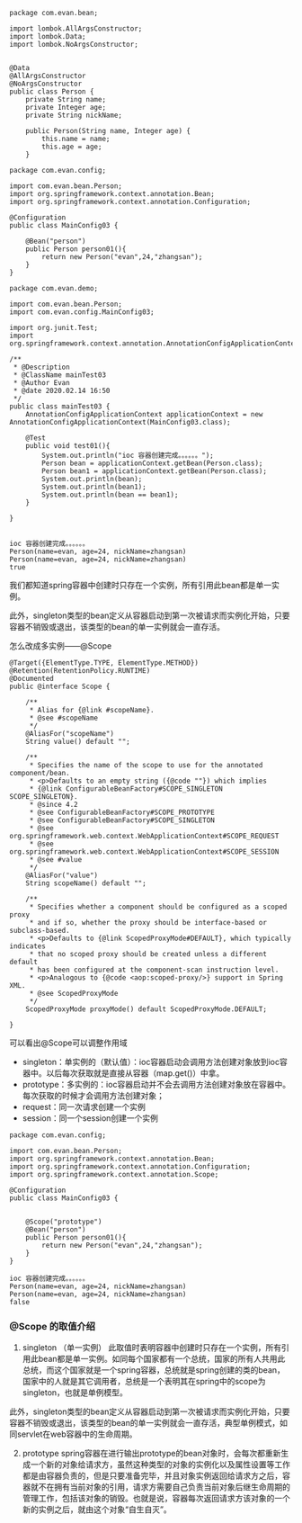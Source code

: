 


```
package com.evan.bean;

import lombok.AllArgsConstructor;
import lombok.Data;
import lombok.NoArgsConstructor;


@Data
@AllArgsConstructor
@NoArgsConstructor
public class Person {
    private String name;
    private Integer age;
    private String nickName;

    public Person(String name, Integer age) {
        this.name = name;
        this.age = age;
    }
```

```
package com.evan.config;

import com.evan.bean.Person;
import org.springframework.context.annotation.Bean;
import org.springframework.context.annotation.Configuration;

@Configuration
public class MainConfig03 {

    @Bean("person")
    public Person person01(){
        return new Person("evan",24,"zhangsan");
    }
}

```


```
package com.evan.demo;

import com.evan.bean.Person;
import com.evan.config.MainConfig03;

import org.junit.Test;
import org.springframework.context.annotation.AnnotationConfigApplicationContext;

/**
 * @Description
 * @ClassName mainTest03
 * @Author Evan
 * @date 2020.02.14 16:50
 */
public class mainTest03 {
    AnnotationConfigApplicationContext applicationContext = new AnnotationConfigApplicationContext(MainConfig03.class);

    @Test
    public void test01(){
        System.out.println("ioc 容器创建完成。。。。。。");
        Person bean = applicationContext.getBean(Person.class);
        Person bean1 = applicationContext.getBean(Person.class);
        System.out.println(bean);
        System.out.println(bean1);
        System.out.println(bean == bean1);
    }

}


```


```
ioc 容器创建完成。。。。。。
Person(name=evan, age=24, nickName=zhangsan)
Person(name=evan, age=24, nickName=zhangsan)
true
```

我们都知道spring容器中创建时只存在一个实例，所有引用此bean都是单一实例。

此外，singleton类型的bean定义从容器启动到第一次被请求而实例化开始，只要容器不销毁或退出，该类型的bean的单一实例就会一直存活。


怎么改成多实例——@Scope


```
@Target({ElementType.TYPE, ElementType.METHOD})
@Retention(RetentionPolicy.RUNTIME)
@Documented
public @interface Scope {

	/**
	 * Alias for {@link #scopeName}.
	 * @see #scopeName
	 */
	@AliasFor("scopeName")
	String value() default "";

	/**
	 * Specifies the name of the scope to use for the annotated component/bean.
	 * <p>Defaults to an empty string ({@code ""}) which implies
	 * {@link ConfigurableBeanFactory#SCOPE_SINGLETON SCOPE_SINGLETON}.
	 * @since 4.2
	 * @see ConfigurableBeanFactory#SCOPE_PROTOTYPE
	 * @see ConfigurableBeanFactory#SCOPE_SINGLETON
	 * @see org.springframework.web.context.WebApplicationContext#SCOPE_REQUEST
	 * @see org.springframework.web.context.WebApplicationContext#SCOPE_SESSION
	 * @see #value
	 */
	@AliasFor("value")
	String scopeName() default "";

	/**
	 * Specifies whether a component should be configured as a scoped proxy
	 * and if so, whether the proxy should be interface-based or subclass-based.
	 * <p>Defaults to {@link ScopedProxyMode#DEFAULT}, which typically indicates
	 * that no scoped proxy should be created unless a different default
	 * has been configured at the component-scan instruction level.
	 * <p>Analogous to {@code <aop:scoped-proxy/>} support in Spring XML.
	 * @see ScopedProxyMode
	 */
	ScopedProxyMode proxyMode() default ScopedProxyMode.DEFAULT;

}

```

可以看出@Scope可以调整作用域
- singleton：单实例的（默认值）：ioc容器启动会调用方法创建对象放到ioc容器中。以后每次获取就是直接从容器（map.get()）中拿。
- prototype：多实例的：ioc容器启动并不会去调用方法创建对象放在容器中。每次获取的时候才会调用方法创建对象；
- request：同一次请求创建一个实例
- session：同一个session创建一个实例


```
package com.evan.config;

import com.evan.bean.Person;
import org.springframework.context.annotation.Bean;
import org.springframework.context.annotation.Configuration;
import org.springframework.context.annotation.Scope;

@Configuration
public class MainConfig03 {


    @Scope("prototype")
    @Bean("person")
    public Person person01(){
        return new Person("evan",24,"zhangsan");
    }
}

```


```
ioc 容器创建完成。。。。。。
Person(name=evan, age=24, nickName=zhangsan)
Person(name=evan, age=24, nickName=zhangsan)
false
```


### @Scope 的取值介绍
1. singleton （单一实例）
 此取值时表明容器中创建时只存在一个实例，所有引用此bean都是单一实例。如同每个国家都有一个总统，国家的所有人共用此总统，而这个国家就是一个spring容器，总统就是spring创建的类的bean，国家中的人就是其它调用者，总统是一个表明其在spring中的scope为singleton，也就是单例模型。

此外，singleton类型的bean定义从容器启动到第一次被请求而实例化开始，只要容器不销毁或退出，该类型的bean的单一实例就会一直存活，典型单例模式，如同servlet在web容器中的生命周期。

 

2. prototype
spring容器在进行输出prototype的bean对象时，会每次都重新生成一个新的对象给请求方，虽然这种类型的对象的实例化以及属性设置等工作都是由容器负责的，但是只要准备完毕，并且对象实例返回给请求方之后，容器就不在拥有当前对象的引用，请求方需要自己负责当前对象后继生命周期的管理工作，包括该对象的销毁。也就是说，容器每次返回请求方该对象的一个新的实例之后，就由这个对象“自生自灭”。


